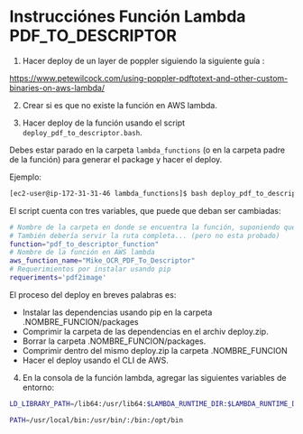 # Instrucciónes Función Lambda PDF_TO_DESCRIPTOR

1. Hacer deploy de un layer de poppler siguiendo la siguiente guía :

https://www.petewilcock.com/using-poppler-pdftotext-and-other-custom-binaries-on-aws-lambda/

2. Crear si es que no existe la función en AWS lambda.

3. Hacer deploy de la función usando el script `deploy_pdf_to_descriptor.bash`.

Debes estar parado en la carpeta `lambda_functions` (o en la carpeta padre de la función) para generar el package y
hacer el deploy.

Ejemplo:

```bash
[ec2-user@ip-172-31-31-46 lambda_functions]$ bash deploy_pdf_to_descriptor.bash
```

El script cuenta con tres variables, que puede que deban ser cambiadas:

```bash
# Nombre de la carpeta en donde se encuentra la función, suponiendo que estas parado en la ruta padre de esta.
# También debería servir la ruta completa... (pero no esta probado)
function="pdf_to_descriptor_function"
# Nombre de la función en AWS lambda
aws_function_name="Mike_OCR_PDF_To_Descriptor"
# Requerimientos por instalar usando pip
requeriments='pdf2image'
```

El proceso del deploy en breves palabras es:

- Instalar las dependencias usando pip en la carpeta .NOMBRE_FUNCION/packages
- Comprimir la carpeta de las dependencias en el archiv deploy.zip.
- Borrar la carpeta .NOMBRE_FUNCION/packages.
- Comprimir dentro del mismo deploy.zip la carpeta .NOMBRE_FUNCION
- Hacer el deploy usando el CLI de AWS.

4. En la consola de la función lambda, agregar las siguientes variables de entorno:

```bash
LD_LIBRARY_PATH=/lib64:/usr/lib64:$LAMBDA_RUNTIME_DIR:$LAMBDA_RUNTIME_DIR/lib:$LAMBDA_TASK_ROOT:$LAMBDA_TASK_ROOT/lib:/opt/lib

PATH=/usr/local/bin:/usr/bin/:/bin:/opt/bin
```
